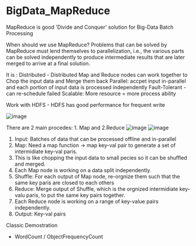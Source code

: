 # BigData_MapReduce
MapReduce is good 'Divide and Conquer' solution for Big-Data Batch Processing

When should we use MapReduce?
Problems that can be solved by MapReduce must lend themselves to parallelization, i.e., the various parts can be solved independently to produce intermediate results that are later merged to arrive at a final solution.

It is :
Distributed - Distributed Map and Reduce nodes can work together to Chop the input data and Merge them back
Parallel: accpet input in-parallel and each portion of input data is processed independently
Fault-Tolerant - can re-schedule failed
Scalable: More resource = more process ability


Work with HDFS - HDFS has good performance for frequent write

![image](https://user-images.githubusercontent.com/32372822/141702107-213d9abc-1b29-4ef5-9fe5-12ee88d07833.png)

There are 2 main procedes: 1. Map and 2.Reduce
![image](https://user-images.githubusercontent.com/32372822/141699322-8a419021-3e24-4aa6-9891-8019608c44d4.png)
![image](https://user-images.githubusercontent.com/32372822/141702719-fbd452f6-c1aa-4e8f-b046-2a99fb34455b.png)

1. Input: Batches of data that can be processed offline and in-parallel
2. Map: Need a map function -> map key-val pair to generate a set of intermidiate key-val paris. 
3. This is like chopping the input data to small pecies so it can be shuffled and merged.
4. Each Map node is working on a data split independently.
5. Shuffle: For each output of Map node, re-orgnize them such that the same key paris are closed to each others
6. Reduce: Merge output of Shuffle, which is the orgnized intermidiate key-valu paris, to put the same key pairs together.
7. Each Reduce node is working on a range of key-value pairs independently.
8. Output: Key-val pairs


Classic Demostration
- WordCount / ObjectFrequencyCount
